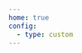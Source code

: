 ```yaml
---
home: true
config:
  - type: custom
---
```

<script>
  window.location.replace("https://www.baidu.com");
</script>